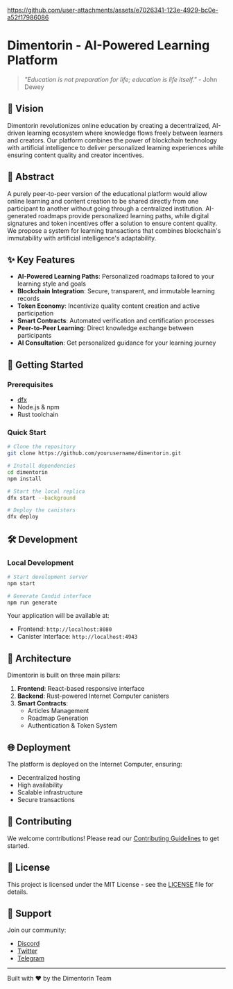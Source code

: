 https://github.com/user-attachments/assets/e7026341-123e-4929-bc0e-a52f17986086


# Dimentorin - AI-Powered Learning Platform

> *"Education is not preparation for life; education is life itself."* - John Dewey

## 🌟 Vision

Dimentorin revolutionizes online education by creating a decentralized, AI-driven learning ecosystem where knowledge flows freely between learners and creators. Our platform combines the power of blockchain technology with artificial intelligence to deliver personalized learning experiences while ensuring content quality and creator incentives.

## 🎯 Abstract

A purely peer-to-peer version of the educational platform would allow online learning and content creation to be shared directly from one participant to another without going through a centralized institution. AI-generated roadmaps provide personalized learning paths, while digital signatures and token incentives offer a solution to ensure content quality. We propose a system for learning transactions that combines blockchain's immutability with artificial intelligence's adaptability.

## ✨ Key Features

- **AI-Powered Learning Paths**: Personalized roadmaps tailored to your learning style and goals
- **Blockchain Integration**: Secure, transparent, and immutable learning records
- **Token Economy**: Incentivize quality content creation and active participation
- **Smart Contracts**: Automated verification and certification processes
- **Peer-to-Peer Learning**: Direct knowledge exchange between participants
- **AI Consultation**: Get personalized guidance for your learning journey

## 🚀 Getting Started

### Prerequisites
- [dfx](https://internetcomputer.org/docs/current/developer-docs/setup/install) 
- Node.js & npm
- Rust toolchain

### Quick Start
```bash
# Clone the repository
git clone https://github.com/yourusername/dimentorin.git

# Install dependencies
cd dimentorin
npm install

# Start the local replica
dfx start --background

# Deploy the canisters
dfx deploy
```

## 🛠 Development

### Local Development
```bash
# Start development server
npm start

# Generate Candid interface
npm run generate
```

Your application will be available at:
- Frontend: `http://localhost:8080`
- Canister Interface: `http://localhost:4943`

## 🔗 Architecture

Dimentorin is built on three main pillars:

1. **Frontend**: React-based responsive interface
2. **Backend**: Rust-powered Internet Computer canisters
3. **Smart Contracts**: 
   - Articles Management
   - Roadmap Generation
   - Authentication & Token System

## 🌐 Deployment

The platform is deployed on the Internet Computer, ensuring:
- Decentralized hosting
- High availability
- Scalable infrastructure
- Secure transactions

## 🤝 Contributing

We welcome contributions! Please read our [Contributing Guidelines](CONTRIBUTING.md) to get started.

## 📜 License

This project is licensed under the MIT License - see the [LICENSE](LICENSE) file for details.

## 🌟 Support

Join our community:
- [Discord](https://discord.gg/dimentorin)
- [Twitter](https://twitter.com/dimentorin)
- [Telegram](https://t.me/dimentorin)

---

Built with ❤️ by the Dimentorin Team
